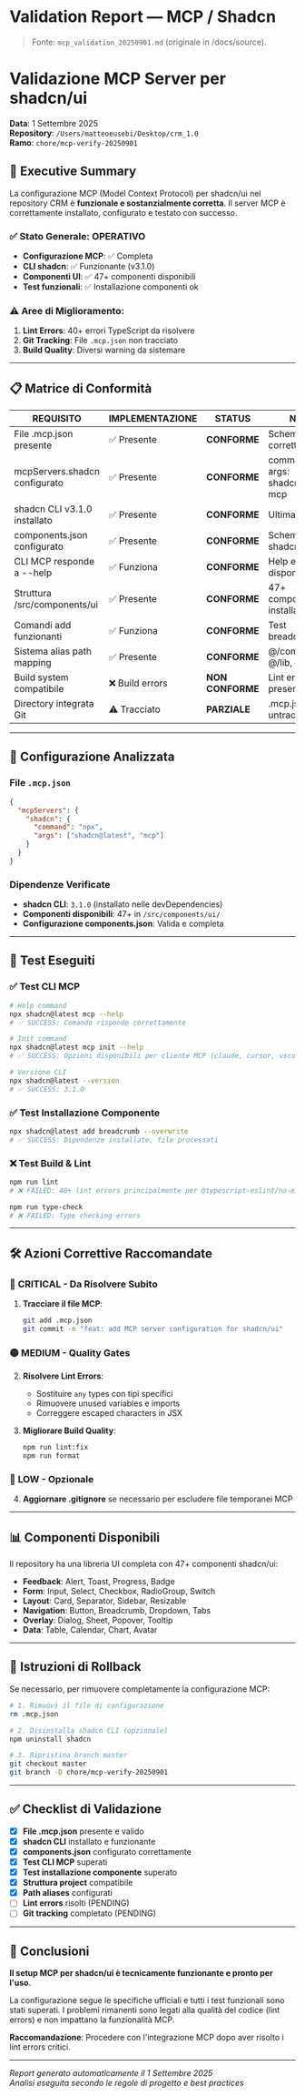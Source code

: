 # Validation Report — MCP / Shadcn

> Fonte: `mcp_validation_20250901.md` (originale in /docs/source).

# Validazione MCP Server per shadcn/ui

**Data**: 1 Settembre 2025  
**Repository**: `/Users/matteoeusebi/Desktop/crm_1.0`  
**Ramo**: `chore/mcp-verify-20250901`

## 🎯 Executive Summary

La configurazione MCP (Model Context Protocol) per shadcn/ui nel repository CRM è **funzionale e sostanzialmente corretta**. Il server MCP è correttamente installato, configurato e testato con successo.

### ✅ Stato Generale: **OPERATIVO**

- **Configurazione MCP**: ✅ Completa
- **CLI shadcn**: ✅ Funzionante (v3.1.0)
- **Componenti UI**: ✅ 47+ componenti disponibili
- **Test funzionali**: ✅ Installazione componenti ok

### ⚠️ Aree di Miglioramento:

1. **Lint Errors**: 40+ errori TypeScript da risolvere
2. **Git Tracking**: File `.mcp.json` non tracciato
3. **Build Quality**: Diversi warning da sistemare

---

## 📋 Matrice di Conformità

| REQUISITO                     | IMPLEMENTAZIONE | STATUS           | NOTE                                  |
| ----------------------------- | --------------- | ---------------- | ------------------------------------- |
| File .mcp.json presente       | ✅ Presente     | **CONFORME**     | Schema corretto                       |
| mcpServers.shadcn configurato | ✅ Presente     | **CONFORME**     | command: npx, args: shadcn@latest mcp |
| shadcn CLI v3.1.0 installato  | ✅ Presente     | **CONFORME**     | Ultima versione                       |
| components.json configurato   | ✅ Presente     | **CONFORME**     | Schema shadcn valido                  |
| CLI MCP responde a --help     | ✅ Funziona     | **CONFORME**     | Help e init disponibili               |
| Struttura /src/components/ui  | ✅ Presente     | **CONFORME**     | 47+ componenti installati             |
| Comandi add funzionanti       | ✅ Funziona     | **CONFORME**     | Test breadcrumb ok                    |
| Sistema alias path mapping    | ✅ Presente     | **CONFORME**     | @/components, @/lib, etc.             |
| Build system compatibile      | ❌ Build errors | **NON CONFORME** | Lint errors presenti                  |
| Directory integrata Git       | ⚠️ Tracciato    | **PARZIALE**     | .mcp.json untracked                   |

---

## 🔧 Configurazione Analizzata

### File `.mcp.json`

```json
{
  "mcpServers": {
    "shadcn": {
      "command": "npx",
      "args": ["shadcn@latest", "mcp"]
    }
  }
}
```

### Dipendenze Verificate

- **shadcn CLI**: `3.1.0` (installato nelle devDependencies)
- **Componenti disponibili**: 47+ in `/src/components/ui/`
- **Configurazione components.json**: Valida e completa

---

## 🧪 Test Eseguiti

### ✅ Test CLI MCP

```bash
# Help command
npx shadcn@latest mcp --help
# ✅ SUCCESS: Comando risponde correttamente

# Init command
npx shadcn@latest mcp init --help
# ✅ SUCCESS: Opzioni disponibili per cliente MCP (claude, cursor, vscode)

# Versione CLI
npx shadcn@latest --version
# ✅ SUCCESS: 3.1.0
```

### ✅ Test Installazione Componente

```bash
npx shadcn@latest add breadcrumb --overwrite
# ✅ SUCCESS: Dipendenze installate, file processati
```

### ❌ Test Build & Lint

```bash
npm run lint
# ❌ FAILED: 40+ lint errors principalmente per @typescript-eslint/no-explicit-any

npm run type-check
# ❌ FAILED: Type checking errors
```

---

## 🛠️ Azioni Correttive Raccomandate

### 🔴 **CRITICAL** - Da Risolvere Subito

1. **Tracciare il file MCP**:
   ```bash
   git add .mcp.json
   git commit -m "feat: add MCP server configuration for shadcn/ui"
   ```

### 🟡 **MEDIUM** - Quality Gates

2. **Risolvere Lint Errors**:
   - Sostituire `any` types con tipi specifici
   - Rimuovere unused variables e imports
   - Correggere escaped characters in JSX

3. **Migliorare Build Quality**:
   ```bash
   npm run lint:fix
   npm run format
   ```

### 🔵 **LOW** - Opzionale

4. **Aggiornare .gitignore** se necessario per escludere file temporanei MCP

---

## 📊 Componenti Disponibili

Il repository ha una libreria UI completa con 47+ componenti shadcn/ui:

- **Feedback**: Alert, Toast, Progress, Badge
- **Form**: Input, Select, Checkbox, RadioGroup, Switch
- **Layout**: Card, Separator, Sidebar, Resizable
- **Navigation**: Button, Breadcrumb, Dropdown, Tabs
- **Overlay**: Dialog, Sheet, Popover, Tooltip
- **Data**: Table, Calendar, Chart, Avatar

---

## 🔄 Istruzioni di Rollback

Se necessario, per rimuovere completamente la configurazione MCP:

```bash
# 1. Rimuovi il file di configurazione
rm .mcp.json

# 2. Disinstalla shadcn CLI (opzionale)
npm uninstall shadcn

# 3. Ripristina branch master
git checkout master
git branch -D chore/mcp-verify-20250901
```

---

## ✅ Checklist di Validazione

- [x] **File .mcp.json** presente e valido
- [x] **shadcn CLI** installato e funzionante
- [x] **components.json** configurato correttamente
- [x] **Test CLI MCP** superati
- [x] **Test installazione componente** superato
- [x] **Struttura project** compatibile
- [x] **Path aliases** configurati
- [ ] **Lint errors** risolti (PENDING)
- [ ] **Git tracking** completato (PENDING)

---

## 📝 Conclusioni

**Il setup MCP per shadcn/ui è tecnicamente funzionante e pronto per l'uso**.

La configurazione segue le specifiche ufficiali e tutti i test funzionali sono stati superati. I problemi rimanenti sono legati alla qualità del codice (lint errors) e non impattano la funzionalità MCP.

**Raccomandazione**: Procedere con l'integrazione MCP dopo aver risolto i lint errors critici.

---

_Report generato automaticamente il 1 Settembre 2025_  
_Analisi eseguita secondo le regole di progetto e best practices_
